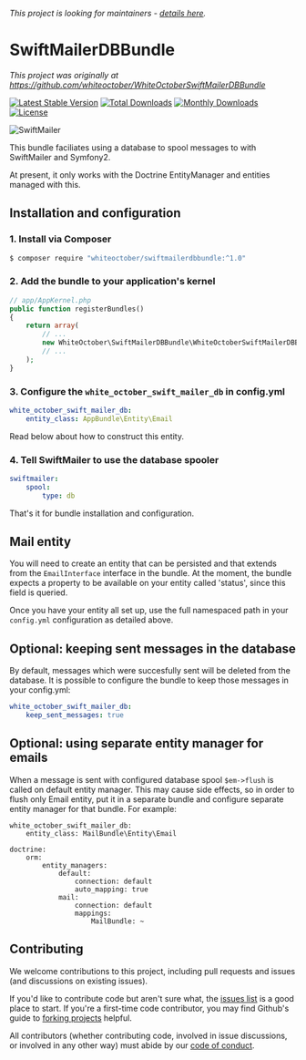 _This project is looking for maintainers - [details here](https://github.com/whiteoctober/WhiteOctoberSwiftMailerDBBundle/issues/29)._

# SwiftMailerDBBundle

_This project was originally at https://github.com/whiteoctober/WhiteOctoberSwiftMailerDBBundle_

[![Latest Stable Version](https://poser.pugx.org/whiteoctober/swiftmailerdbbundle/v/stable)](https://packagist.org/packages/whiteoctober/swiftmailerdbbundle) 
[![Total Downloads](https://poser.pugx.org/whiteoctober/swiftmailerdbbundle/downloads)](https://packagist.org/packages/whiteoctober/swiftmailerdbbundle) 
[![Monthly Downloads](https://poser.pugx.org/whiteoctober/swiftmailerdbbundle/d/monthly)](https://packagist.org/packages/whiteoctober/swiftmailerdbbundle)
[![License](https://poser.pugx.org/whiteoctober/swiftmailerdbbundle/license)](https://packagist.org/packages/whiteoctober/swiftmailerdbbundle)

![SwiftMailer](http://swiftmailer.org/images/logo.png)

This bundle faciliates using a database to spool messages to with SwiftMailer and Symfony2.

At present, it only works with the Doctrine EntityManager and entities managed with this.

## Installation and configuration


### 1. Install via Composer

``` sh
$ composer require "whiteoctober/swiftmailerdbbundle:^1.0"
```

### 2. Add the bundle to your application's kernel

``` php
// app/AppKernel.php
public function registerBundles()
{
    return array(
        // ...
        new WhiteOctober\SwiftMailerDBBundle\WhiteOctoberSwiftMailerDBBundle(),
        // ...
    );
}
```

### 3. Configure the `white_october_swift_mailer_db` in config.yml


``` yaml
white_october_swift_mailer_db:
    entity_class: AppBundle\Entity\Email
```

Read below about how to construct this entity.

### 4. Tell SwiftMailer to use the database spooler

``` yaml
swiftmailer:
    spool:
        type: db
```

That's it for bundle installation and configuration.

## Mail entity

You will need to create an entity that can be persisted and that extends from the
`EmailInterface` interface in the bundle.  At the moment, the bundle expects a
property to be available on your entity called 'status', since this field is queried.

Once you have your entity all set up, use the full namespaced path in your `config.yml`
configuration as detailed above.



## Optional: keeping sent messages in the database

By default, messages which were succesfully sent will be deleted from the database. It is possible to configure
the bundle to keep those messages in your config.yml:

``` yaml
white_october_swift_mailer_db:
    keep_sent_messages: true
```

## Optional: using separate entity manager for emails

When a message is sent with configured database spool `$em->flush` is called on default entity manager. This may
cause side effects, so in order to flush only Email entity, put it in a separate bundle and configure separate
entity manager for that bundle. For example:


```
white_october_swift_mailer_db:
    entity_class: MailBundle\Entity\Email

doctrine:
    orm:
        entity_managers:
            default:
                connection: default
                auto_mapping: true
            mail:
                connection: default
                mappings:
                    MailBundle: ~
```

## Contributing

We welcome contributions to this project, including pull requests and issues (and discussions on existing issues).

If you'd like to contribute code but aren't sure what, the [issues list](https://github.com/whiteoctober/WhiteOctoberSwiftMailerDBBundle/issues) is a good place to start.
If you're a first-time code contributor, you may find Github's guide to [forking projects](https://guides.github.com/activities/forking/) helpful.

All contributors (whether contributing code, involved in issue discussions, or involved in any other way) must abide by our [code of conduct](https://github.com/whiteoctober/open-source-code-of-conduct/blob/master/code_of_conduct.md).
